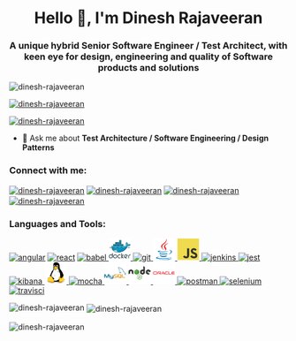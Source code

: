 <h1 align="center">Hello 👋, I'm Dinesh Rajaveeran</h1>
<h3 align="center">A unique hybrid Senior Software Engineer / Test Architect, with keen eye for design, engineering and quality of Software products and solutions</h3>

<p align="left"> <img src="https://komarev.com/ghpvc/?username=dinesh-rajaveeran&label=Profile%20views&color=0e75b6&style=flat-square" alt="dinesh-rajaveeran" /> </p>

<p align="left"> <a href="https://github.com/ryo-ma/github-profile-trophy"><img src="https://github-profile-trophy.vercel.app/?username=dinesh-rajaveeran&theme=onedark" alt="dinesh-rajaveeran" /></a> </p>

<p align="left"> <a href="https://twitter.com/DineshRajave" target="blank"><img src="https://img.shields.io/twitter/follow/DineshRajave?logo=twitter&style=for-the-badge" alt="dinesh-rajaveeran" /></a> </p>

- 💬 Ask me about **Test Architecture / Software Engineering / Design Patterns**


<h3 align="left">Connect with me:</h3>
<p align="left">
<a href="https://codepen.io/dinesh-mohan" target="blank"><img align="center" src="https://cdn.jsdelivr.net/npm/simple-icons@3.0.1/icons/codepen.svg" alt="dinesh-rajaveeran" height="30" width="40" /></a>
<a href="https://twitter.com/DineshRajave" target="blank"><img align="center" src="https://cdn.jsdelivr.net/npm/simple-icons@3.0.1/icons/twitter.svg" alt="dinesh-rajaveeran" height="30" width="40" /></a>
<a href="https://linkedin.com/in/connectwithdinesh" target="blank"><img align="center" src="https://cdn.jsdelivr.net/npm/simple-icons@3.0.1/icons/linkedin.svg" alt="dinesh-rajaveeran" height="30" width="40" /></a>
<a href="https://stackoverflow.com/users/2344797/dineshmohan" target="blank"><img align="center" src="https://cdn.jsdelivr.net/npm/simple-icons@3.0.1/icons/stackoverflow.svg" alt="dinesh-rajaveeran" height="30" width="40" /></a>
</p>

<h3 align="left">Languages and Tools:</h3>
<a href="https://angular.io" target="_blank"> <img src="https://www.vectorlogo.zone/logos/angular/angular-icon.svg" alt="angular" width="40" height="40"/></a>
<a href="https://reactjs.org" target="_blank"> <img src="https://www.vectorlogo.zone/logos/reactjs/reactjs-icon.svg" alt="react" width="40" height="40"/></a>
<a href="https://babeljs.io/" target="_blank"> <img src="https://www.vectorlogo.zone/logos/babeljs/babeljs-icon.svg" alt="babel" width="40" height="40"/> </a> 
<a href="https://www.docker.com/" target="_blank"> <img src="https://raw.githubusercontent.com/devicons/devicon/master/icons/docker/docker-original-wordmark.svg" alt="docker" width="40" height="40"/> </a> 
<a href="https://git-scm.com/" target="_blank"> <img src="https://www.vectorlogo.zone/logos/git-scm/git-scm-icon.svg" alt="git" width="40" height="40"/> </a> 
<a href="https://www.java.com" target="_blank"> <img src="https://raw.githubusercontent.com/devicons/devicon/master/icons/java/java-original.svg" alt="java" width="40" height="40"/> </a> 
<a href="https://developer.mozilla.org/en-US/docs/Web/JavaScript" target="_blank"> <img src="https://raw.githubusercontent.com/devicons/devicon/master/icons/javascript/javascript-original.svg" alt="javascript" width="40" height="40"/> </a> 
<a href="https://www.jenkins.io" target="_blank"> <img src="https://www.vectorlogo.zone/logos/jenkins/jenkins-icon.svg" alt="jenkins" width="40" height="40"/> </a> 
<a href="https://jestjs.io" target="_blank"> <img src="https://www.vectorlogo.zone/logos/jestjsio/jestjsio-icon.svg" alt="jest" width="40" height="40"/> </a> 
<a href="https://www.elastic.co/kibana" target="_blank"> <img src="https://www.vectorlogo.zone/logos/elasticco_kibana/elasticco_kibana-icon.svg" alt="kibana" width="40" height="40"/> </a> 
<a href="https://www.linux.org/" target="_blank"> <img src="https://raw.githubusercontent.com/devicons/devicon/master/icons/linux/linux-original.svg" alt="linux" width="40" height="40"/> </a> 
<a href="https://mochajs.org" target="_blank"> <img src="https://www.vectorlogo.zone/logos/mochajs/mochajs-icon.svg" alt="mocha" width="40" height="40"/> </a> 
<a href="https://www.mysql.com/" target="_blank"> <img src="https://raw.githubusercontent.com/devicons/devicon/master/icons/mysql/mysql-original-wordmark.svg" alt="mysql" width="40" height="40"/> </a> 
<a href="https://nodejs.org" target="_blank"> <img src="https://raw.githubusercontent.com/devicons/devicon/master/icons/nodejs/nodejs-original-wordmark.svg" alt="nodejs" width="40" height="40"/> </a> 
<a href="https://www.oracle.com/" target="_blank"> <img src="https://raw.githubusercontent.com/devicons/devicon/master/icons/oracle/oracle-original.svg" alt="oracle" width="40" height="40"/> </a> 
<a href="https://postman.com" target="_blank"> <img src="https://www.vectorlogo.zone/logos/getpostman/getpostman-icon.svg" alt="postman" width="40" height="40"/> </a> 
<a href="https://www.selenium.dev" target="_blank"> <img src="https://raw.githubusercontent.com/detain/svg-logos/780f25886640cef088af994181646db2f6b1a3f8/svg/selenium-logo.svg" alt="selenium" width="40" height="40"/> </a> 
<a href="https://travis-ci.org" target="_blank"> <img src="https://www.vectorlogo.zone/logos/travis-ci/travis-ci-icon.svg" alt="travisci" width="40" height="40"/> </a> </p>

<p><img align="left" src="https://github-readme-stats.vercel.app/api/top-langs?username=dinesh-rajaveeran&show_icons=true&theme=dark&locale=en&layout=compact" alt="dinesh-rajaveeran" /></p>

<p>&nbsp;<img align="center" src="https://github-readme-stats.vercel.app/api?username=dinesh-rajaveeran&show_icons=true&theme=dark&locale=en" alt="dinesh-rajaveeran" /></p>

<p><img align="center" src="https://github-readme-streak-stats.herokuapp.com/?user=dinesh-rajaveeran&" alt="dinesh-rajaveeran" /></p>
